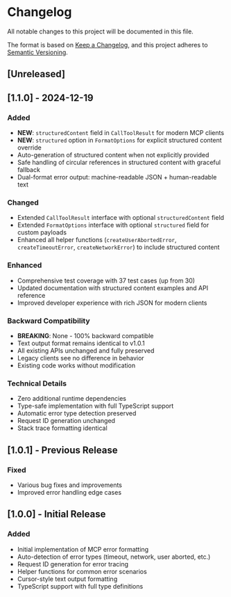# Changelog

All notable changes to this project will be documented in this file.

The format is based on [Keep a Changelog](https://keepachangelog.com/en/1.0.0/),
and this project adheres to [Semantic Versioning](https://semver.org/spec/v2.0.0.html).

## [Unreleased]

## [1.1.0] - 2024-12-19

### Added
- **NEW**: `structuredContent` field in `CallToolResult` for modern MCP clients
- **NEW**: `structured` option in `FormatOptions` for explicit structured content override
- Auto-generation of structured content when not explicitly provided
- Safe handling of circular references in structured content with graceful fallback
- Dual-format error output: machine-readable JSON + human-readable text

### Changed
- Extended `CallToolResult` interface with optional `structuredContent` field
- Extended `FormatOptions` interface with optional `structured` field for custom payloads
- Enhanced all helper functions (`createUserAbortedError`, `createTimeoutError`, `createNetworkError`) to include structured content

### Enhanced
- Comprehensive test coverage with 37 test cases (up from 30)
- Updated documentation with structured content examples and API reference
- Improved developer experience with rich JSON for modern clients

### Backward Compatibility
- **BREAKING**: None - 100% backward compatible
- Text output format remains identical to v1.0.1
- All existing APIs unchanged and fully preserved
- Legacy clients see no difference in behavior
- Existing code works without modification

### Technical Details
- Zero additional runtime dependencies
- Type-safe implementation with full TypeScript support
- Automatic error type detection preserved
- Request ID generation unchanged
- Stack trace formatting identical

## [1.0.1] - Previous Release

### Fixed
- Various bug fixes and improvements
- Improved error handling edge cases

## [1.0.0] - Initial Release

### Added
- Initial implementation of MCP error formatting
- Auto-detection of error types (timeout, network, user aborted, etc.)
- Request ID generation for error tracing
- Helper functions for common error scenarios
- Cursor-style text output formatting
- TypeScript support with full type definitions 